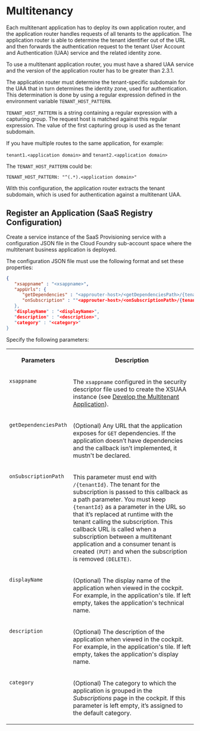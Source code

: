 <!-- loio5310fc31caad4707be9126377e144627 -->

# Multitenancy

Each multitenant application has to deploy its own application router, and the application router handles requests of all tenants to the application. The application router is able to determine the tenant identifier out of the URL and then forwards the authentication request to the tenant User Account and Authentication \(UAA\) service and the related identity zone.

To use a multitenant application router, you must have a shared UAA service and the version of the application router has to be greater than 2.3.1.

The application router must determine the tenant-specific subdomain for the UAA that in turn determines the identity zone, used for authentication. This determination is done by using a regular expression defined in the environment variable `TENANT_HOST_PATTERN`.

`TENANT_HOST_PATTERN` is a string containing a regular expression with a capturing group. The request host is matched against this regular expression. The value of the first capturing group is used as the tenant subdomain.

If you have multiple routes to the same application, for example:

`tenant1.<application domain>` and `tenant2.<application domain>`

The `TENANT_HOST_PATTERN` could be:

`TENANT_HOST_PATTERN: "^(.*).<application domain>"`

With this configuration, the application router extracts the tenant subdomain, which is used for authentication against a multitenant UAA.



<a name="loio5310fc31caad4707be9126377e144627__section_a4v_m4y_1jb"/>

## Register an Application \(SaaS Registry Configuration\)

Create a service instance of the SaaS Provisioning service with a configuration JSON file in the Cloud Foundry sub-account space where the multitenant business application is deployed.

The configuration JSON file must use the following format and set these properties:

```json
{
   "xsappname" : "<xsappname>",
   "appUrls": {
      "getDependencies" : "<approuter-host>/<getDependenciesPath>/{tenantId}",
      "onSubscription" : ""<approuter-host>/<onSubscriptionPath>/{tenantId}"
   },
   "displayName" : "<displayName>",
   "description" : "<description>",
   "category" : "<category>"
}
```

Specify the following parameters:


<table>
<tr>
<th valign="top">

Parameters



</th>
<th valign="top">

Description



</th>
</tr>
<tr>
<td valign="top">

`xsappname`



</td>
<td valign="top">

The `xsappname` configured in the security descriptor file used to create the XSUAA instance \(see [Develop the Multitenant Application](develop-the-multitenant-application-ff54047.md)\).



</td>
</tr>
<tr>
<td valign="top">

`getDependenciesPath`



</td>
<td valign="top">

\(Optional\) Any URL that the application exposes for `GET` dependencies. If the application doesn’t have dependencies and the callback isn’t implemented, it mustn't be declared.



</td>
</tr>
<tr>
<td valign="top">

`onSubscriptionPath`



</td>
<td valign="top">

This parameter must end with `/{tenantId}`. The tenant for the subscription is passed to this callback as a path parameter. You must keep `{tenantId}` as a parameter in the URL so that it’s replaced at runtime with the tenant calling the subscription. This callback URL is called when a subscription between a multitenant application and a consumer tenant is created `(PUT)` and when the subscription is removed `(DELETE)`.



</td>
</tr>
<tr>
<td valign="top">

`displayName`



</td>
<td valign="top">

\(Optional\) The display name of the application when viewed in the cockpit. For example, in the application's tile. If left empty, takes the application's technical name.



</td>
</tr>
<tr>
<td valign="top">

`description`



</td>
<td valign="top">

\(Optional\) The description of the application when viewed in the cockpit. For example, in the application's tile. If left empty, takes the application's display name.



</td>
</tr>
<tr>
<td valign="top">

`category`



</td>
<td valign="top">

\(Optional\) The category to which the application is grouped in the *Subscriptions* page in the cockpit. If this parameter is left empty, it’s assigned to the default category.



</td>
</tr>
</table>


